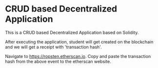 # CRUD based Decentralized Application

This is a CRUD based Decentralized Application based on Solidity.


After executing the application, student will get created on the blockchain and we will get a receipt with 'transaction hash'.

Navigate to https://ropsten.etherscan.io.
Copy and paste the transaction hash from the above event to the etherscan website.